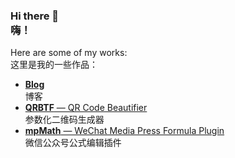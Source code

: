 ### Hi there 👋<br />嗨！

Here are some of my works:<br />这里是我的一些作品：

- [**Blog**](https://blog.ciaochaos.com)<br />博客
- [**QRBTF** — QR Code Beautifier](https://qrbtf.com)<br />参数化二维码生成器
- [**mpMath** — WeChat Media Press Formula Plugin](https://blog.ciaochaos.com/mpmath)<br />微信公众号公式编辑插件
